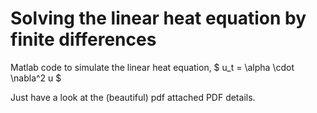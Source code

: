 # Solving the linear heat equation by finite differences

Matlab code to simulate the linear heat equation,
$ u_t = \alpha \cdot \nabla^2 u $

Just have a look at the (beautiful) pdf attached PDF details.
